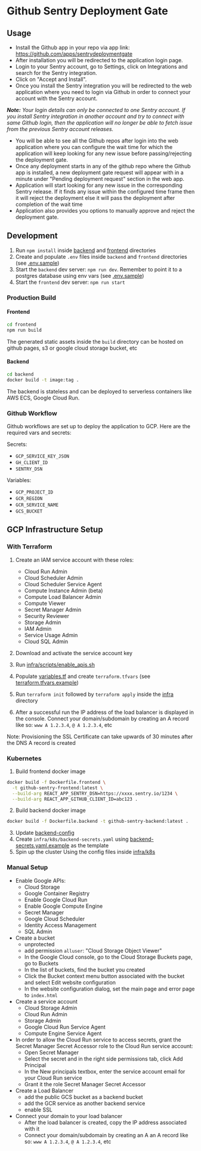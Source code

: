 # Github Sentry Deployment Gate

## Usage

- Install the Github app in your repo via app link: https://github.com/apps/sentrydeploymentgate
- After installation you will be redirected to the application login page.
- Login to your Sentry account, go to Settings, click on Integrations and search for the Sentry integration.
- Click on "Accept and Install".
- Once you install the Sentry integration you will be redirected to the web application where you need to login via Github in order to connect your account with the Sentry account.

**_Note:_** _Your login details can only be connected to one Sentry account. If you install Sentry integration in another account and try to connect with same Github login, then the application will no longer be able to fetch issue from the previous Sentry account releases._

- You will be able to see all the Github repos after login into the web application where you can configure the wait time for which the application will keep looking for any new issue before passing/rejecting the deployment gate.
- Once any deployment starts in any of the github repo where the Github app is installed, a new deployment gate request will appear with in a minute under "Pending deployment request" section in the web app.
- Application will start looking for any new issue in the corresponding Sentry release. If it finds any issue within the configured time frame then it will reject the deployment else it will pass the deployment after completion of the wait time
- Application also provides you options to manually approve and reject the deployment gate.

## Development

1. Run `npm install` inside [backend](./backend/) and [frontend](./frontend/) directories
2. Create and populate `.env` files inside `backend` and `frontend` directories (see [.env.sample](./.env.sample))
3. Start the `backend` dev server: `npm run dev`. Remember to point it to a postgres database using env vars (see [.env.sample](./.env.sample))
4. Start the `frontend` dev server: `npm run start`

### Production Build

#### Frontend

```sh
cd frontend
npm run build
```

The generated static assets inside the `build` directory can be hosted on github pages, s3 or google cloud storage bucket, etc

#### Backend

```sh
cd backend
docker build -t image:tag .
```

The backend is stateless and can be deployed to serverless containers like AWS ECS, Google Cloud Run.

### Github Workflow

Github workflows are set up to deploy the application to GCP. Here are the required vars and secrets:

Secrets:

- `GCP_SERVICE_KEY_JSON`
- `GH_CLIENT_ID`
- `SENTRY_DSN`

Variables:

- `GCP_PROJECT_ID`
- `GCR_REGION`
- `GCR_SERVICE_NAME`
- `GCS_BUCKET`

## GCP Infrastructure Setup

### With Terraform

1. Create an IAM service account with these roles:

   - Cloud Run Admin
   - Cloud Scheduler Admin
   - Cloud Scheduler Service Agent
   - Compute Instance Admin (beta)
   - Compute Load Balancer Admin
   - Compute Viewer
   - Secret Manager Admin
   - Security Reviewer
   - Storage Admin
   - IAM Admin
   - Service Usage Admin
   - Cloud SQL Admin

2. Download and activate the service account key
3. Run [infra/scripts/enable_apis.sh](./infra/scripts/enable_apis.sh)
4. Populate [variables.tf](./infra/variables.tf) and create `terraform.tfvars` (see [terraform.tfvars.example](./infra/terraform.tfvars.example))
5. Run `terraform init` followed by `terraform apply` inside the [infra](./infra/) directory
6. After a successful run the IP address of the load balancer is displayed in the console. Connect your domain/subdomain by creating an A record like so: `www A 1.2.3.4`, `@ A 1.2.3.4`, etc

Note: Provisioning the SSL Certificate can take upwards of 30 minutes after the DNS A record is created

### Kubernetes

1. Build frontend docker image

```sh
docker build -f Dockerfile.frontend \
  -t github-sentry-frontend:latest \
  --build-arg REACT_APP_SENTRY_DSN=https://xxxx.sentry.io/1234 \
  --build-arg REACT_APP_GITHUB_CLIENT_ID=abc123 .
```

2. Build backend docker image

```sh
docker build -f Dockerfile.backend -t github-sentry-backend:latest .
```

3. Update [backend-config](./infra/k8s/backend-config.yaml)
4. Create `infra/k8s/backend-secrets.yaml` using [backend-secrets.yaml.example](./infra/k8s/backend-secrets.yaml.example) as the template
5. Spin up the cluster Using the config files inside [infra/k8s](./infra/k8s/)

### Manual Setup

- Enable Google APIs:
  - Cloud Storage
  - Google Container Registry
  - Enable Google Cloud Run
  - Enable Google Compute Engine
  - Secret Manager
  - Google Cloud Scheduler
  - Identity Access Management
  - SQL Admin
- Create a bucket
  - unprotected
  - add permission `alluser`: "Cloud Storage Object Viewer"
  - In the Google Cloud console, go to the Cloud Storage Buckets page, go to Buckets
  - In the list of buckets, find the bucket you created
  - Click the Bucket context menu button associated with the bucket and select Edit website configuration
  - In the website configuration dialog, set the main page and error page to `index.html`
- Create a service account
  - Cloud Storage Admin
  - Cloud Run Admin
  - Storage Admin
  - Google Cloud Run Service Agent
  - Compute Engine Service Agent
- In order to allow the Cloud Run service to access secrets, grant the Secret Manager Secret Accessor role to the Cloud Run service account:
  - Open Secret Manager
  - Select the secret and in the right side permissions tab, click Add Principal
  - In the New principals textbox, enter the service account email for your Cloud Run service
  - Grant it the role Secret Manager Secret Accessor
- Create a Load Balancer
  - add the public GCS bucket as a backend bucket
  - add the GCR service as another backend service
  - enable SSL
- Connect your domain to your load balancer
  - After the load balancer is created, copy the IP address associated with it
  - Connect your domain/subdomain by creating an A an A record like so: `www A 1.2.3.4`, `@ A 1.2.3.4`, etc
